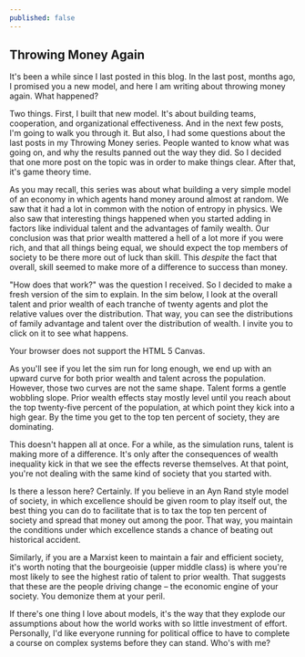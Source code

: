 ```yaml
---
published: false
---
```

## Throwing Money Again

It's been a while since I last posted in this blog. In the last post, months ago, I promised you a new model, and here I am writing about throwing money again. What happened?

Two things. First, I built that new model. It's about building teams, cooperation, and organizational effectiveness. And in the next few posts, I'm going to walk you through it. But also, I had some questions about the last posts in my Throwing Money series. People wanted to know what was going on, and why the results panned out the way they did. So I decided that one more post on the topic was in order to make things clear. After that, it's game theory time.

As you may recall, this series was about what building a very simple model of an economy in which agents hand money around almost at random. We saw that it had a lot in common with the notion of entropy in physics. We also saw that interesting things happened when you started adding in factors like individual talent and the advantages of family wealth. Our conclusion was that prior wealth mattered a hell of a lot more if you were rich, and that all things being equal, we should expect the top members of society to be there more out of luck than skill. This _despite_ the fact that overall, skill seemed to make more of a difference to success than money.  

"How does that work?" was the question I received. So I decided to make a fresh version of the sim to explain. In the sim below, I look at the overall talent and prior wealth of each tranche of twenty agents and plot the relative values over the distribution. That way, you can see the distributions of family advantage and talent over the distribution of wealth. I invite you to click on it to see what happens. 

<canvas id="canvasWealthEntropyTop" width="500" height="200">
 Your browser does not support the HTML 5 Canvas.
</canvas>
<script>
function simWealthEntropyOver() {

	//SIM WRAPPER CONFIG =====================
	var state = 0;
	var timer;
	var canvas = document.getElementById('canvasWealthEntropyOver');
	var context = canvas.getContext('2d');
	canvas.addEventListener('click', updateState, false);

	function updateState() {
		state = (state+1)%3;
		if (state == 0) {
			//Reset sim
			init();
		} else if (state == 1) {
			//Run sim
			timer = setInterval(update, 33);
		} else {
			//Stop sim
			clearInterval(timer);
		}
	}
	//=====================
	//SIM CODE =====================

	var agentList;
	var agentCount = 500;
	var wealthInit = 1000;
	var exchangesPerUpdate = 100;
	var maxExchange = 100;
	var gini = 0;
	var talentFit = 0;
	var wealthFit = 0;
	var talentFitTop = 0;
	var wealthFitTop = 0;
	var deathProb = 1/500;

	var sampleFraction = 1/4;
	var sampleSize = agentCount * sampleFraction;

	var sample = 20;
	var richList = new Array(agentCount/sample);
	var talentList = new Array(agentCount/sample);

	function init() {
		agentList = new Array();

		//Create agents
		for (var i = 0; i < agentCount; i++) {
			var initWealth = (Math.random() * wealthInit * 2);
			var agent = {
				wealth:initWealth,
				talent:Math.random(),
				talentColor:"#000000",
				wealthColor:"#000000",
				talentRank: 0,
				wealthRank: 0,
				startWealth: initWealth
			}
			agentList.push(agent);
		}

		//Sort agents based on talent
		agentList.sort(function (a,b) {
			return a.talent - b.talent;
		});

		//Set color for agents based on talent
		for (var i = 0; i < agentCount; i++) {
			var agent = agentList[i];

			var redVal = Math.floor(agent.talent * 255.0);
			var greenVal = Math.floor(agent.talent * 255.0 * 0.9);
			agent.talentColor = "rgb("+redVal+","+greenVal+",0)"

			agent.talentRank = i;
		}

		//Sort agents based on starting wealth
		agentList.sort(function (a,b) {
			return a.startWealth - b.startWealth;
		});

		//Set color for agents based on wealth
		for (var i = 0; i < agentCount; i++) {
			var agent = agentList[i];

			var colorVal = Math.floor(((i) * 255.0) / agentCount);
			agent.wealthColor = "rgb(0,"+colorVal+",0)"

			agent.wealthRank = i;
		}

		//Calculate wealth ineuality
		gini = calculateGini();

		//Calculate predictive power of talent measure
		talentFit = calculateTalentFit(agentCount);
		talentFitTop = calculateTalentFit(sampleSize);

		//Calculate predictive power of wealth measure
		wealthFit = calculateWealthFit(agentCount);
		wealthFitTop = calculateWealthFit(sampleSize);

		createOverlays();

		paint();
	}

	function update() {

		//Make wealth transfers
		for (var i = 0; i < exchangesPerUpdate; i++) {
			var exchangeAmount = Math.random() * maxExchange;

			var indexA = Math.floor(Math.random() * agentCount);
			var indexB = Math.floor(Math.random() * agentCount);
			var indexC = Math.floor(Math.random() * agentCount);
			var agentA = agentList[indexA];
			var agentB = agentList[indexB];
			var agentC = agentList[indexC];

			//If A can pay
			if (agentA.wealth >= exchangeAmount) {
				agentA.wealth -= exchangeAmount;

				var talentSum = agentB.talent + agentC.talent;
				var fractionTalentB = agentB.talent/talentSum;

				var wealthSum = agentB.wealth + agentC.wealth;
				var fractionWealthB = agentB.wealth/wealthSum;

				/*
				We experimentally determine the success of B by
				finding the mean of the two probabilities.
				 */
				var fractionMeanB = (fractionTalentB + fractionWealthB) / 2;

				if (Math.random() < fractionMeanB) {
					agentB.wealth += exchangeAmount;
				} else {
					agentC.wealth += exchangeAmount;
				}
			}

			if (Math.random() < deathProb) {
				agentA.talent = (agentA.talent + Math.random())/2;
				agentA.startWealth = agentA.wealth;
			}
		}

		/*
		Our population now contains individuals with
		New talent levels and starting wealth.
		This means that we need to re-label the population
		so that our indices still work.
		 */

		//Sort agents based on talent
		agentList.sort(function (a,b) {
			return a.talent - b.talent;
		});

		//Set color for agents based on talent
		for (var i = 0; i < agentCount; i++) {
			var agent = agentList[i];

			var redVal = Math.floor(agent.talent * 255.0);
			var greenVal = Math.floor(agent.talent * 255.0 * 0.9);
			agent.talentColor = "rgb("+redVal+","+greenVal+",0)"

			agent.talentRank = i;
		}

		//Sort agents based on starting wealth
		agentList.sort(function (a,b) {
			return a.startWealth - b.startWealth;
		});

		//Set color for agents based on wealth
		for (var i = 0; i < agentCount; i++) {
			var agent = agentList[i];

			var colorVal = Math.floor(((i) * 255.0) / agentCount);
			agent.wealthColor = "rgb(0,"+colorVal+",0)"

			agent.wealthRank = i;
		}

		//Sort array by wealth
		agentList.sort(function (a,b) {
			return a.wealth - b.wealth;
		});

		//Calculate wealth inequality
		gini = calculateGini();

		//Calculate predictive power of talent measure
		talentFit = calculateTalentFit(agentCount);
		talentFitTop = calculateTalentFit(sampleSize);

		//Calculate predictive power of wealth measure
		wealthFit = calculateWealthFit(agentCount);
		wealthFitTop = calculateWealthFit(sampleSize);

		createOverlays();

		paint();
	}

	function calculateGini() {

		//Find total wealth
		var totalWealth = 0;
		for (var i = 0; i < agentCount; i++) {
			totalWealth += agentList[i].wealth;
		}

		//Find average wealth
		var meanWealth = totalWealth / agentCount;

		//Calculate mean difference from the average
		var totalDiff = 0;
		for (var i = 0; i < agentCount; i++) {
			totalDiff += Math.abs(meanWealth - agentList[i].wealth);
		}

		//Calculate GINI
		var inequality = totalDiff / (2 * totalWealth);

		return inequality;
	}

	function calculateTalentFit(sampleSize) {

		var startAt = agentCount - sampleSize;
		var totalDiff = 0;
		for (var i = startAt; i < agentCount; i++) {

			//Calculate distance from ideal for each agent
			var diff = Math.abs(i - agentList[i].talentRank);

			//Sum differences from ideal
			totalDiff += diff;
		}

		//Find mean difference
		var meanDiff = totalDiff / sampleSize;
		var scaledMean = meanDiff / agentCount;

		var fit = 1 - (2 * scaledMean);
		return fit;
	}

	function calculateWealthFit(sampleSize) {

		var startAt = agentCount - sampleSize;
		var totalDiff = 0;
		for (var i = startAt; i < agentCount; i++) {

			//Calculate distance from ideal for each agent
			var diff = Math.abs(i - agentList[i].wealthRank);

			//Sum differences from ideal
			totalDiff += diff;
		}

		//Find mean difference
		var meanDiff = totalDiff / sampleSize;
		var scaledMean = meanDiff / agentCount;

		var fit = 1 - (2 * scaledMean);
		return fit;
	}

	function createOverlays() {
		richList.fill(0);
		talentList.fill(0);
		for (var i = 0; i < agentCount; i++) {
			var agent = agentList[i];
			var bucket = Math.floor(i/sample);

			richList[bucket] += (agent.wealthRank / agentCount);
			talentList[bucket] += (agent.talentRank / agentCount);
		}
		for (var i = 0; i < agentCount/sample; i++) {
			richList[i] /= sample;
			talentList[i] /= sample;
		}
	}

	function paint() {
		//Paint background
		context.fillStyle = '#999999';
		context.fillRect(0, 0, canvas.width, canvas.height);

		//Sort Array
		agentList.sort(function (a,b) {
			return a.wealth - b.wealth;
		});

		//Find the maximum bar height
		var maxHeight = agentList[agentCount-1].wealth;

		//Determine scaling for bars
		var scaleHeight = canvas.height/maxHeight;
		var barWidth = canvas.width/agentCount;

		//Iterate over agents
		for (var i = 0; i < agentCount; i++) {
			var width = Math.floor(barWidth);
			// var height = Math.floor(agentList[i].wealth*scaleHeight);
			var height = Math.floor(agentList[i].wealth*scaleHeight);
			var x = Math.floor(i * barWidth);
			var y = canvas.height - height;

			//Display bar for each agent
			context.fillStyle = agentList[i].talentColor;
			context.fillRect(x, y, width, height/2);
			context.fillStyle = agentList[i].wealthColor;
			context.fillRect(x, y+(height/2), width, height/2);
		}

		//Display GINI
		context.fillStyle = '#FFFFFF';
		context.font = '20px Arial';
		context.fillText("GINI: "+gini.toPrecision(2), 10, 30);

		//Display Talent Fit
		context.fillStyle = '#EEFF00';
		context.fillText("Talent Fit:  "+talentFit.toPrecision(2)
		+" ("+talentFitTop.toPrecision(2)+")", 10, 50);

		//Display Weealth Fit
		context.fillStyle = '#00FF00';
		context.fillText("Wealth Fit: "+wealthFit.toPrecision(2)
		+" ("+wealthFitTop.toPrecision(2)+")", 10, 70);

		//Draw Overlays
		var chunkWidth = Math.floor(barWidth * sample);
		for (var i = 1; i < agentCount/sample; i++) {

			var p = i - 1;
			var pTalentHeight = Math.floor(talentList[p]*height);
			var pRichHeight = Math.floor(richList[p]*height);

			var talentHeight = Math.floor(talentList[i]*height);
			var richHeight = Math.floor(richList[i]*height);

			console.log("scaleHeight:"+scaleHeight);
			console.log("talentList[p]:"+talentList[p]);
			console.log("pTalentHeight:"+pTalentHeight);

			var px = Math.floor(p * chunkWidth) + (sample/2);
			var ix = Math.floor(i * chunkWidth) + (sample/2);

			var pTy = canvas.height - pTalentHeight;
			var iTy = canvas.height - talentHeight;
			context.strokeStyle = '#EEFF00';
			context.beginPath();
			context.moveTo(px, pTy);
			context.lineTo(ix, iTy);
			context.lineWidth = 2;
			context.stroke();

			var pRy = canvas.height - pRichHeight;
			var iRy = canvas.height - richHeight;
			context.strokeStyle = '#00FF00';
			context.beginPath();
			context.moveTo(px, pRy);
			context.lineTo(ix, iRy);
			// context.moveTo(px, 50);
			// context.lineTo(ix, 50);
			context.lineWidth = 2;
			context.stroke();
		}
	}

	init();
	//=====================
}
simWealthEntropyOver();
</script>

As you'll see if you let the sim run for long enough, we end up with an upward curve for both prior wealth and talent across the population. However, those two curves are not the same shape. Talent forms a gentle wobbling slope. Prior wealth effects stay mostly level until you reach about the top twenty-five percent of the population, at which point they kick into a high gear. By the time you get to the top ten percent of society, they are dominating. 

This doesn't happen all at once. For a while, as the simulation runs, talent is making more of a difference. It's only after the consequences of wealth inequality kick in that we see the effects reverse themselves. At that point, you're not dealing with the same kind of society that you started with.

Is there a lesson here? Certainly. If you believe in an Ayn Rand style model of society, in which excellence should be given room to play itself out, the best thing you can do to facilitate that is to tax the top ten percent of society and spread that money out among the poor. That way, you maintain the conditions under which excellence stands a chance of beating out historical accident. 

Similarly, if you are a Marxist keen to maintain a fair and efficient society, it's worth noting that the bourgeoisie (upper middle class) is where you're most likely to see the highest ratio of talent to prior wealth. That suggests that these are the people driving change – the economic engine of your society. You demonize them at your peril. 

If there's one thing I love about models, it's the way that they explode our assumptions about how the world works with so little investment of effort. Personally, I'd like everyone running for political office to have to complete a course on complex systems before they can stand. Who's with me?  
